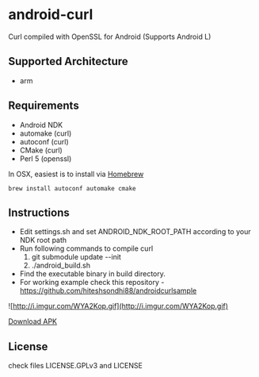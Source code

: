 android-curl
============

Curl compiled with OpenSSL for Android (Supports Android L)

Supported Architecture
----
* arm

Requirements
------------

* Android NDK 
* automake (curl)
* autoconf (curl)
* CMake (curl)
* Perl 5 (openssl)

In OSX, easiest is to install via [Homebrew](http://brew.sh/)

`brew install autoconf automake cmake`

Instructions
----
* Edit settings.sh and set ANDROID_NDK_ROOT_PATH according to your NDK root path
* Run following commands to compile curl
  1. git submodule update --init
  2. ./android_build.sh
* Find the executable binary in build directory.
* For working example check this repository - https://github.com/hiteshsondhi88/androidcurlsample

![http://i.imgur.com/WYA2Kop.gif](http://i.imgur.com/WYA2Kop.gif)

[Download APK](https://github.com/hiteshsondhi88/androidcurlsample/releases/download/v0.1.0/app-debug.apk)

License
----
  check files LICENSE.GPLv3 and LICENSE
